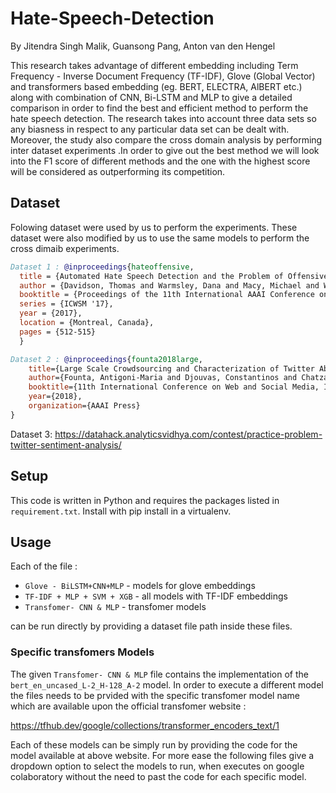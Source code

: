 # Hate-Speech-Detection

By Jitendra Singh Malik, Guansong Pang, Anton van den Hengel

This research takes advantage of different embedding including Term Frequency - Inverse Document Frequency (TF-IDF), Glove (Global Vector) and transformers based embedding (eg. BERT, ELECTRA, AlBERT etc.) along with combination of CNN, Bi-LSTM and MLP to give a detailed comparison in order to find the best and efficient method to perform the hate speech detection. The research takes into account three data sets so any biasness in respect to any particular data set can be dealt with. Moreover, the study also compare the cross domain analysis by performing inter dataset experiments .In order to give out the best method we will look into the F1 score of different methods and the one with the highest score will be considered as outperforming its competition.

## Dataset

Folowing dataset were used by us to perform the experiments. These dataset were also modified by us to use the same models to perform the cross dimaib experiments.

```bibtex
Dataset 1 : @inproceedings{hateoffensive,
  title = {Automated Hate Speech Detection and the Problem of Offensive Language},
  author = {Davidson, Thomas and Warmsley, Dana and Macy, Michael and Weber, Ingmar}, 
  booktitle = {Proceedings of the 11th International AAAI Conference on Web and Social Media},
  series = {ICWSM '17},
  year = {2017},
  location = {Montreal, Canada},
  pages = {512-515}
  }
```  

```bibtex  
Dataset 2 : @inproceedings{founta2018large,
    title={Large Scale Crowdsourcing and Characterization of Twitter Abusive Behavior},
    author={Founta, Antigoni-Maria and Djouvas, Constantinos and Chatzakou, Despoina and Leontiadis, Ilias and Blackburn, Jeremy and Stringhini, Gianluca and Vakali, Athena and Sirivianos, Michael and Kourtellis, Nicolas},
    booktitle={11th International Conference on Web and Social Media, ICWSM 2018},
    year={2018},
    organization={AAAI Press}
}

```
Dataset 3: https://datahack.analyticsvidhya.com/contest/practice-problem-twitter-sentiment-analysis/

## Setup 
This code is written in Python and requires the packages listed in `requirement.txt`. Install with pip install in a virtualenv.

## Usage
Each of the file :
- `Glove - BiLSTM+CNN+MLP` - models for glove embeddings
- `TF-IDF + MLP + SVM + XGB` - all models with TF-IDF embeddings
- `Transfomer- CNN & MLP` - transfomer models

can be run directly by providing a dataset file path inside these files.

### Specific transfomers Models

The given `Transfomer- CNN & MLP` file contains the implementation of the `bert_en_uncased_L-2_H-128_A-2` model. In order to execute a different model the files needs to be prvided with the specific transfomer model name which are available upon the official transfomer website :

https://tfhub.dev/google/collections/transformer_encoders_text/1

Each of these models can be simply run by providing the code for the model available at above website. For more ease the following files give a dropdown option to select the models to run, when executes on google colaboratory without the need to past the code for each specific model.

